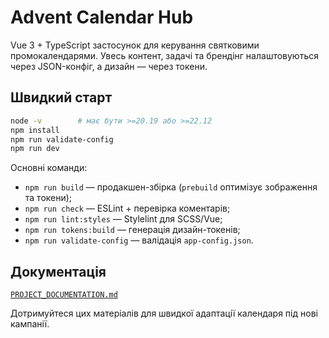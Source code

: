 # Advent Calendar Hub

Vue 3 + TypeScript застосунок для керування святковими промокалендарями. Увесь контент, задачі та брендінг налаштовуються через JSON-конфіг, а дизайн — через токени.

## Швидкий старт

```bash
node -v        # має бути >=20.19 або >=22.12
npm install
npm run validate-config
npm run dev
```

Основні команди:

- `npm run build` — продакшен-збірка (`prebuild` оптимізує зображення та токени);
- `npm run check` — ESLint + перевірка коментарів;
- `npm run lint:styles` — Stylelint для SCSS/Vue;
- `npm run tokens:build` — генерація дизайн-токенів;
- `npm run validate-config` — валідація `app-config.json`.

## Документація

[`PROJECT_DOCUMENTATION.md`](PROJECT_DOCUMENTATION.md)

Дотримуйтеся цих матеріалів для швидкої адаптації календаря під нові кампанії.
